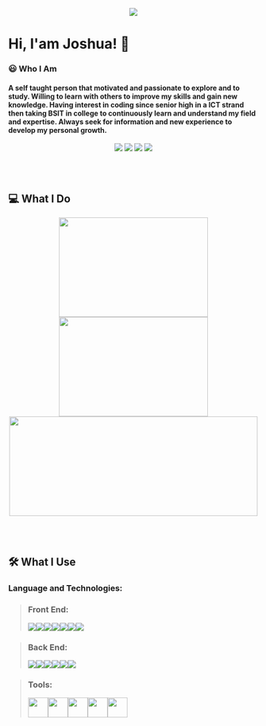 <p align='center'>
<img src="http://www.sithcomputers.com/wp-content/uploads/2021/02/Full-Stack-Developer-1.gif">
</p>


# Hi, I'am Joshua! 👋

<h3> 😃 Who I Am </h3>
<h4> 
A self taught person that motivated and passionate to explore and to study. Willing to learn with others to improve my skills and gain new knowledge. Having interest in coding since senior high in a ICT strand then taking BSIT in college to continuously learn and understand my field and expertise. Always seek for information and new experience to develop my personal growth. 
</h4>

<p align='center'>
<a href="https://www.facebook.com/joshjoshuap1/"><img src="https://img.shields.io/badge/Facebook-1877F2?style=for-the-badge&logo=facebook&logoColor=white"></a>
<a href="https://www.instagram.com/joshjoshuap_/"><img src="https://img.shields.io/badge/Instagram-E4405F?style=for-the-badge&logo=instagram&logoColor=white"></a>
<a href="https://twitter.com/JoshJoshuaP_"><img src="https://img.shields.io/badge/Twitter-1DA1F2?style=for-the-badge&logo=twitter&logoColor=white"></a>
<a href="https://www.linkedin.com/in/joshuapautanes/"><img src="https://img.shields.io/badge/LinkedIn-0077B5?style=for-the-badge&logo=linkedin&logoColor=white"></a>
</p>

<br></br>

## 💻 What I Do
<p align='center'>
<img height="200" width="300" src="https://c.tenor.com/K2izLCpF2MgAAAAd/responsive-web-design.gif"><img height="200" width="300" src="https://i.pinimg.com/originals/e0/58/ee/e058eecc0652ff38a4e7062cfcf08c9d.gif"><img height="200" width="500" src="https://www.meshdex.com/wp-content/uploads/2018/07/web.gif">  
</p>

<br></br>

## 🛠 What I Use
### Language and Technologies:
> <h3> Front End: </h3>
> <img src="https://img.shields.io/badge/HTML5-E34F26?style=for-the-badge&logo=html5&logoColor=white"><img src="https://img.shields.io/badge/CSS3-1572B6?style=for-the-badge&logo=css3&logoColor=white"><img src="https://img.shields.io/badge/Sass-CC6699?style=for-the-badge&logo=sass&logoColor=white"><img src="https://img.shields.io/badge/JavaScript-323330?style=for-the-badge&logo=javascript&logoColor=F7DF1E"><img src="https://img.shields.io/badge/React-20232A?style=for-the-badge&logo=react&logoColor=61DAFB"><img src="https://img.shields.io/badge/Bootstrap-563D7C?style=for-the-badge&logo=bootstrap&logoColor=white"><img src="https://img.shields.io/badge/Tailwind_CSS-38B2AC?style=for-the-badge&logo=tailwind-css&logoColor=white">
 
>  <h3> Back End: </h3>
> <img src="https://img.shields.io/badge/Node.js-43853D?style=for-the-badge&logo=node.js&logoColor=white"><img src="https://img.shields.io/badge/Express.js-404D59?style=for-the-badge"><img src="https://img.shields.io/badge/PHP-777BB4?style=for-the-badge&logo=php&logoColor=white"><img src="https://img.shields.io/badge/Laravel-FF2D20?style=for-the-badge&logo=laravel&logoColor=white"><img src="https://img.shields.io/badge/MongoDB-4EA94B?style=for-the-badge&logo=mongodb&logoColor=white"><img src="https://img.shields.io/badge/MySQL-00000F?style=for-the-badge&logo=mysql&logoColor=white">

> <h3> Tools: </h3>
> <img height="40" width="40" src="https://upload.wikimedia.org/wikipedia/commons/thumb/9/9a/Visual_Studio_Code_1.35_icon.svg/2048px-Visual_Studio_Code_1.35_icon.svg.png"><img height="40" width="40" src="https://upload.wikimedia.org/wikipedia/commons/3/33/Figma-logo.svg"><img height="40" width="40" src="https://upload.wikimedia.org/wikipedia/commons/thumb/4/4b/Bash_Logo_Colored.svg/1200px-Bash_Logo_Colored.svg.png"><img height="40" width="40" src="https://camo.githubusercontent.com/b7ea09b0c030ae14623cfc3a52ab3ee0d07e0259a1b230139e65ba00454327c9/68747470733a2f2f70726f66696c696e61746f722e7269736861762e6465762f736b696c6c732d6173736574732f6769742d73636d2d69636f6e2e737667"><img height="40" width="40" src="https://www.clipartmax.com/png/small/459-4592017_linux-logo-hd.png">
